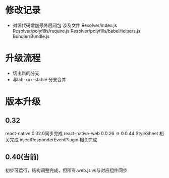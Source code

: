 # 修改记录
* 对源代码增加最外层闭包 涉及文件 Resolver/index.js Resolver/polyfills/require.js Resolver/polyfills/babelHelpers.js Bundler/Bundle.js

# 升级流程
* 切出新的分支
* 与lab-xxx-stable 分支合并

# 版本升级
## 0.32
react-native 0.32.0同步完成
react-native-web 0.0.26 => 0.0.44
StyleSheet 相关完成
injectResponderEventPlugin 相关完成

## 0.40(当前)
初步可运行，结构调整完成，但所有.web.js 未与对应组件同步
